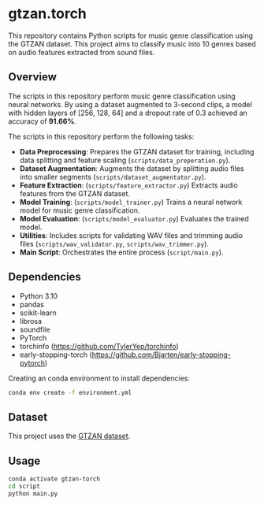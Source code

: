 # gtzan.torch

This repository contains Python scripts for music genre classification using the GTZAN dataset. This project aims to classify music into 10 genres based on audio features extracted from sound files.

## Overview

The scripts in this repository perform music genre classification using neural networks.  By using a dataset augmented to 3-second clips, a model with hidden layers of [256, 128, 64] and a dropout rate of 0.3 achieved an accuracy of **91.66%**.

The scripts in this repository perform the following tasks:

- **Data Preprocessing**: Prepares the GTZAN dataset for training, including data splitting and feature scaling (`scripts/data_preperation.py`).
- **Dataset Augmentation**: Augments the dataset by splitting audio files into smaller segments (`scripts/dataset_augmentator.py`).
- **Feature Extraction**: (`scripts/feature_extractor.py`) Extracts audio features from the GTZAN dataset.
- **Model Training**: (`scripts/model_trainer.py`) Trains a neural network model for music genre classification.
- **Model Evaluation**: (`scripts/model_evaluator.py`) Evaluates the trained model.
- **Utilities**: Includes scripts for validating WAV files and trimming audio files (`scripts/wav_validator.py`, `scripts/wav_trimmer.py`).
- **Main Script**: Orchestrates the entire process (`script/main.py`).

## Dependencies

- Python 3.10
- pandas
- scikit-learn
- librosa
- soundfile
- PyTorch
- torchinfo (https://github.com/TylerYep/torchinfo)
- early-stopping-torch (https://github.com/Bjarten/early-stopping-pytorch)

Creating an conda environment to install dependencies:

```sh
conda env create -f environment.yml
```

## Dataset

This project uses the [GTZAN dataset](http://marsyasweb.info/downloads/datasets/gtzan/gtzan_genre_dataset.zip).

## Usage

```sh
conda activate gtzan-torch
cd script
python main.py
```
